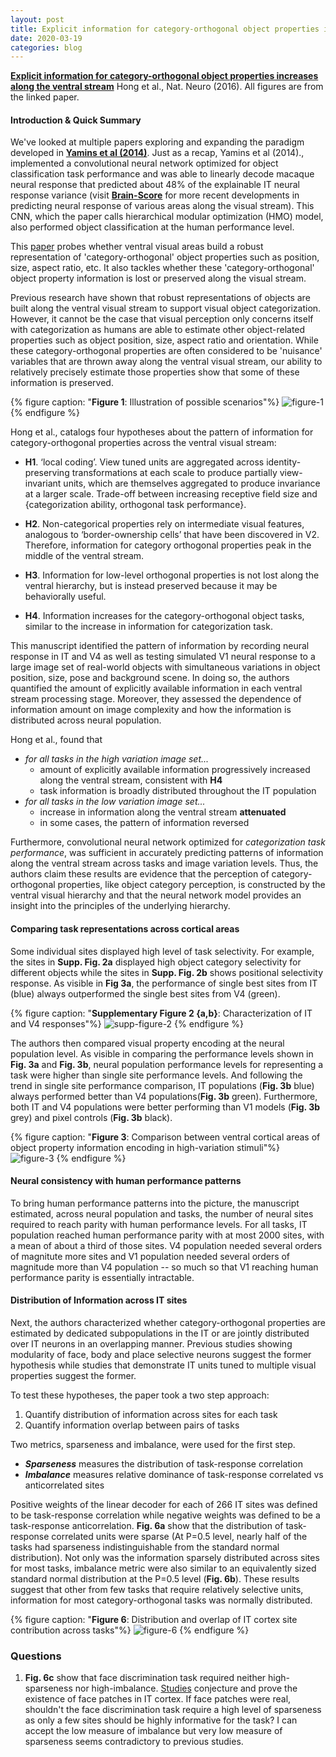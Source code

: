 ```yaml
---
layout: post
title: Explicit information for category-orthogonal object properties increases along the ventral stream
date: 2020-03-19
categories: blog
---
```


[**Explicit information for category-orthogonal object properties increases along the ventral stream**][hong-natneuro-2016] Hong et al., Nat. Neuro (2016). All figures are from the linked paper.

#### Introduction & Quick Summary
We've looked at multiple papers exploring and expanding the paradigm developed
in [**Yamins et al (2014)**][yamins-pnas-2014]. Just as a recap, Yamins et al (2014).,
implemented a convolutional neural network optimized for object classification task
performance and was able to linearly decode macaque neural response that predicted
about 48% of the explainable IT neural response variance (visit [**Brain-Score**][brainscore]
for more recent developments in predicting neural response of various areas along the visual
stream). This CNN, which the paper calls hierarchical modular optimization (HMO) model, also
performed object classification at the human performance level.


This [paper][hong-natneuro-2016] probes whether ventral visual areas build a robust
representation of 'category-orthogonal' object properties such as position, size,
aspect ratio, etc. It also tackles whether these 'category-orthogonal' object property
information is lost or preserved along the visual stream.


Previous research have shown that robust representations of objects are built along
the ventral visual stream to support visual object categorization. However, it cannot
be the case that visual perception only concerns itself with categorization as humans
are able to estimate other object-related properties such as object position, size,
aspect ratio and orientation. While these category-orthogonal properties are often
considered to be 'nuisance' variables that are thrown away along the ventral visual
stream, our ability to relatively precisely estimate those properties show that some
of these information is preserved. 

{% figure caption: "**Figure 1**: Illustration of possible scenarios"%}
![figure-1](https://i.imgur.com/iRvpK5H.png)
{% endfigure %}

Hong et al., catalogs four hypotheses about the pattern of information for category-orthogonal 
properties across the ventral visual stream:

* **H1**. ‘local coding’. View tuned units are aggregated across identity-preserving
transformations at each scale to produce partially view-invariant units, which are themselves
aggregated to produce invariance at a larger scale. Trade-off between increasing receptive field
size and {categorization ability, orthogonal task performance}. 

* **H2**. Non-categorical properties rely on intermediate visual features, analogous to
‘border-ownership cells’ that have been discovered in V2. Therefore, information for
category orthogonal properties peak in the middle of the ventral stream.

* **H3**. Information for low-level orthogonal properties is not lost along the
ventral hierarchy, but is instead preserved because it may be behaviorally useful.

* **H4**. Information increases for the category-orthogonal object tasks, similar 
to the increase in information for categorization task.

This manuscript identified the pattern of information by recording neural response in IT and V4
as well as testing simulated V1 neural response to a large image set of real-world objects with
simultaneous variations in object position, size, pose and background scene. In doing so,
the authors quantified the amount of explicitly available information in each ventral stream
processing stage. Moreover, they assessed the dependence of information amount on image complexity
and how the information is distributed across neural population.

Hong et al., found that
* *for all tasks in the high variation image set...*
  * amount of explicitly available information progressively increased along the ventral stream,
  consistent with **H4**
  * task information is broadly distributed throughout the IT population
* *for all tasks in the low variation image set...*
  * increase in information along the ventral stream **attenuated**
  * in some cases, the pattern of information reversed

Furthermore, convolutional neural network optimized for *categorization task performance*, was
sufficient in accurately predicting patterns of information along the ventral stream across tasks
and image variation levels. Thus, the authors claim these results are evidence that the perception of 
category-orthogonal properties, like object category perception, is constructed by the
ventral visual hierarchy and that the neural network model provides an insight
into the principles of the underlying hierarchy.


#### Comparing task representations across cortical areas
Some individual sites displayed high level of task selectivity. For example, the sites in **Supp. Fig. 2a**
displayed high object category selectivity for different objects while the sites in **Supp. Fig. 2b** shows
positional selectivity response. As visible in **Fig 3a**, the performance of single best sites from IT (blue)
always outperformed the single best sites from V4 (green).

{% figure caption: "**Supplementary Figure 2 {a,b}**: Characterization of IT and V4 responses"%}
![supp-figure-2](https://i.imgur.com/SVrRO0N.png)
{% endfigure %}

The authors then compared visual property encoding at the neural population level. As visible in comparing
the performance levels shown in **Fig. 3a** and **Fig. 3b**, neural population performance levels for
representing a task were higher than single site performance levels. And following the trend in single site
performance comparison, IT populations (**Fig. 3b** blue) always performed better than V4
populations(**Fig. 3b** green). Furthermore, both IT and V4 populations were better
performing than V1 models (**Fig. 3b** grey) and pixel controls (**Fig. 3b** black). 

{% figure caption: "**Figure 3**: Comparison between ventral cortical areas of object property information encoding in high-variation stimuli"%}
![figure-3](https://i.imgur.com/nuPzxti.png)
{% endfigure %}

#### Neural consistency with human performance patterns
To bring human performance patterns into the picture, the manuscript estimated, across neural population
and tasks, the number of neural sites required to reach parity with human performance levels. For all
tasks, IT population reached human performance parity with at most 2000 sites, with a mean of about a third
of those sites. V4 population needed several orders of magnitute more sites and V1 population needed several
orders of magnitude more than V4 population -- so much so that V1 reaching human performance parity
is essentially intractable. 


#### Distribution of Information across IT sites
Next, the authors characterized whether category-orthogonal properties are estimated by dedicated subpopulations
in the IT or are jointly distributed over IT neurons in an overlapping manner. Previous studies showing
modularity of face, body and place selective neurons suggest the former hypothesis while studies that demonstrate
IT units tuned to multiple visual properties suggest the former.


To test these hypotheses, the paper took a two step approach:
1. Quantify distribution of information across sites for each task
2. Quantify information overlap between pairs of tasks


Two metrics, sparseness and imbalance, were used for the first step.
* ***Sparseness*** measures the distribution of task-response correlation
* ***Imbalance*** measures relative dominance of task-response correlated vs anticorrelated sites

Positive weights of the linear decoder for each of 266 IT sites was defined to be task-response
correlation while negative weights was defined to be a task-response anticorrelation. **Fig. 6a** show
that the distribution of task-response correlated units were sparse (At P=0.5 level, nearly half
of the tasks had sparseness indistinguishable from the standard normal distribution). Not only was the
information sparsely distributed across sites for most tasks, imbalance metric were also similar to
an equivalently sized standard normal distribution at the P=0.5 level (**Fig. 6b**). These results
suggest that other from few tasks that require relatively selective units, information for most
category-orthogonal tasks was normally distributed.


{% figure caption: "**Figure 6**: Distribution and overlap of IT cortex site contribution across tasks"%}
![figure-6](https://i.imgur.com/byrmlPd.png)
{% endfigure %}

### Questions
1. **Fig. 6c** show that face discrimination task required neither high-sparseness nor high-imbalance.
[Studies][tsao-pnas-2008-face-patch] conjecture and prove the existence of face patches in IT cortex.
If face patches were real, shouldn't the face discrimination task require a high level of sparseness
as only a few sites should be highly informative for the task? I can accept the low measure of imbalance
but very low measure of sparseness seems contradictory to previous studies.


[hong-natneuro-2016]:https://www.nature.com/articles/nn.4247
[yamins-pnas-2014]:https://www.pnas.org/content/111/23/8619
[kell-neuron-2018]:https://www.sciencedirect.com/science/article/pii/S0896627318302502?via%3Dihub
[brainscore]:www.brain-score.org
[tsao-pnas-2008-face-patch]:https://www.pnas.org/content/105/49/19514